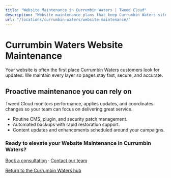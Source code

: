 ```yaml
---
title: "Website Maintenance in Currumbin Waters | Tweed Cloud"
description: "Website maintenance plans that keep Currumbin Waters sites secure and up to date."
url: "/locations/currumbin-waters/website-maintenance/"
---
```


# Currumbin Waters Website Maintenance

Your website is often the first place Currumbin Waters customers look for updates. We maintain every layer so pages stay fast, secure, and accurate.

## Proactive maintenance you can rely on

Tweed Cloud monitors performance, applies updates, and coordinates changes so your team can focus on delivering great service.

- Routine CMS, plugin, and security patch management.
- Automated backups with rapid restoration support.
- Content updates and enhancements scheduled around your campaigns.

### Ready to elevate your Website Maintenance in Currumbin Waters?

[Book a consultation](/consultation/) · [Contact our team](/contact/)

[Return to the Currumbin Waters hub](/locations/currumbin-waters/)
